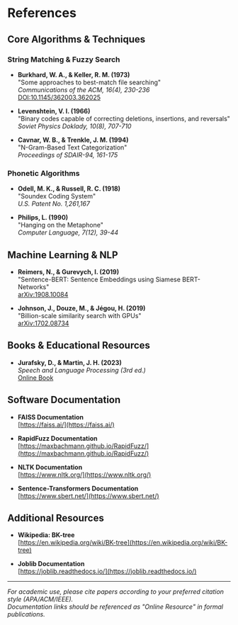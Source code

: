 # References

## Core Algorithms & Techniques

### String Matching & Fuzzy Search
- **Burkhard, W. A., & Keller, R. M. (1973)**  
  "Some approaches to best-match file searching"  
  *Communications of the ACM, 16(4), 230-236*  
  [DOI:10.1145/362003.362025](https://doi.org/10.1145/362003.362025)

- **Levenshtein, V. I. (1966)**  
  "Binary codes capable of correcting deletions, insertions, and reversals"  
  *Soviet Physics Doklady, 10(8), 707-710*

- **Cavnar, W. B., & Trenkle, J. M. (1994)**  
  "N-Gram-Based Text Categorization"  
  *Proceedings of SDAIR-94, 161-175*

### Phonetic Algorithms
- **Odell, M. K., & Russell, R. C. (1918)**  
  "Soundex Coding System"  
  *U.S. Patent No. 1,261,167*

- **Philips, L. (1990)**  
  "Hanging on the Metaphone"  
  *Computer Language, 7(12), 39-44*

## Machine Learning & NLP
- **Reimers, N., & Gurevych, I. (2019)**  
  "Sentence-BERT: Sentence Embeddings using Siamese BERT-Networks"  
  [arXiv:1908.10084](https://arxiv.org/abs/1908.10084)

- **Johnson, J., Douze, M., & Jégou, H. (2019)**  
  "Billion-scale similarity search with GPUs"  
  [arXiv:1702.08734](https://arxiv.org/abs/1702.08734)

## Books & Educational Resources
- **Jurafsky, D., & Martin, J. H. (2023)**  
  *Speech and Language Processing (3rd ed.)*  
  [Online Book](https://web.stanford.edu/~jurafsky/slp3/)

## Software Documentation
- **FAISS Documentation**  
  [https://faiss.ai/](https://faiss.ai/)

- **RapidFuzz Documentation**  
  [https://maxbachmann.github.io/RapidFuzz/](https://maxbachmann.github.io/RapidFuzz/)

- **NLTK Documentation**  
  [https://www.nltk.org/](https://www.nltk.org/)

- **Sentence-Transformers Documentation**  
  [https://www.sbert.net/](https://www.sbert.net/)

## Additional Resources
- **Wikipedia: BK-tree**  
  [https://en.wikipedia.org/wiki/BK-tree](https://en.wikipedia.org/wiki/BK-tree)

- **Joblib Documentation**  
  [https://joblib.readthedocs.io/](https://joblib.readthedocs.io/)

---

*For academic use, please cite papers according to your preferred citation style (APA/ACM/IEEE).*  
*Documentation links should be referenced as "Online Resource" in formal publications.*